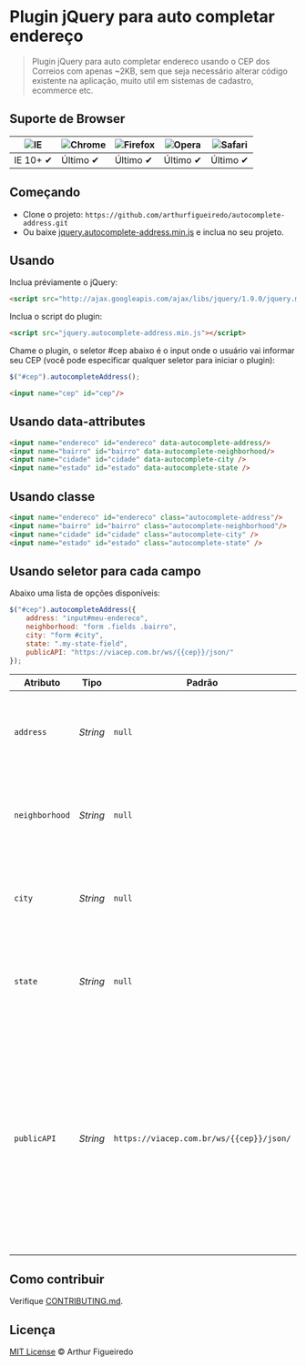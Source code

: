 # Plugin jQuery para auto completar endereço

> Plugin jQuery para auto completar endereco usando o CEP dos Correios com apenas ~2KB, sem que seja necessário alterar código existente na aplicação, muito util em sistemas de cadastro, ecommerce etc.


## Suporte de Browser


![IE](https://cloud.githubusercontent.com/assets/398893/3528325/20373e76-078e-11e4-8e3a-1cb86cf506f0.png) | ![Chrome](https://cloud.githubusercontent.com/assets/398893/3528328/23bc7bc4-078e-11e4-8752-ba2809bf5cce.png) | ![Firefox](https://cloud.githubusercontent.com/assets/398893/3528329/26283ab0-078e-11e4-84d4-db2cf1009953.png) | ![Opera](https://cloud.githubusercontent.com/assets/398893/3528330/27ec9fa8-078e-11e4-95cb-709fd11dac16.png) | ![Safari](https://cloud.githubusercontent.com/assets/398893/3528331/29df8618-078e-11e4-8e3e-ed8ac738693f.png)
--- | --- | --- | --- | --- |
IE 10+ ✔ | Último ✔ | Último ✔ | Último ✔ | Último ✔ |

## Começando

* Clone o projeto: `https://github.com/arthurfigueiredo/autocomplete-address.git`
* Ou baixe [jquery.autocomplete-address.min.js](https://raw.githubusercontent.com/arthurfigueiredo/autocomplete-address/master/dist/jquery.autocomplete-address.min.js) e inclua no seu projeto.

## Usando

Inclua préviamente o jQuery:

```html
<script src="http://ajax.googleapis.com/ajax/libs/jquery/1.9.0/jquery.min.js"></script>
```

Inclua o script do plugin:

```html
<script src="jquery.autocomplete-address.min.js"></script>
```

Chame o plugin, o seletor #cep abaixo é o input onde o usuário vai informar seu CEP (você pode especificar qualquer seletor para iniciar o plugin):

```javascript
$("#cep").autocompleteAddress();
```

```html
<input name="cep" id="cep"/>
```


## Usando data-attributes

```html
<input name="endereco" id="endereco" data-autocomplete-address/>
<input name="bairro" id="bairro" data-autocomplete-neighborhood/>
<input name="cidade" id="cidade" data-autocomplete-city />
<input name="estado" id="estado" data-autocomplete-state />
```

## Usando classe

```html
<input name="endereco" id="endereco" class="autocomplete-address"/>
<input name="bairro" id="bairro" class="autocomplete-neighborhood"/>
<input name="cidade" id="cidade" class="autocomplete-city" />
<input name="estado" id="estado" class="autocomplete-state" />
```


## Usando seletor para cada campo

Abaixo uma lista de opções disponíveis:

```javascript
$("#cep").autocompleteAddress({
	address: "input#meu-endereco",
	neighborhood: "form .fields .bairro",
	city: "form #city",
	state: ".my-state-field",
	publicAPI: "https://viacep.com.br/ws/{{cep}}/json/"
});
```

Atributo			| Tipo				| Padrão		| Descrição
---						| ---					| ---				| ---
`address`		| *String*		| `null`		| Use o seletor CSS para buscar o input endereço no DOM
`neighborhood`		| *String*		| `null`		| Use o seletor CSS para buscar o input bairro no DOM
`city`		| *String*		| `null`		| Use o seletor CSS para buscar o input cidade no DOM
`state`		| *String*		| `null`		| Use o seletor CSS para buscar o input estado no DOM
`publicAPI`		| *String*		| `https://viacep.com.br/ws/{{cep}}/json/`		| Se você não quiser utilizar a API padrão do plugin, você pode especificar a sua API, o valor {{cep}}, representa o local onde o CEP do usuário vai ser enviado no request para sua API



## Como contribuir

Verifique [CONTRIBUTING.md](https://github.com/arthurfigueiredo/autocomplete-address/blob/master/CONTRIBUTING.md).

## Licença

[MIT License](http://arthurfigueiredo.mit-license.org/) © Arthur Figueiredo
